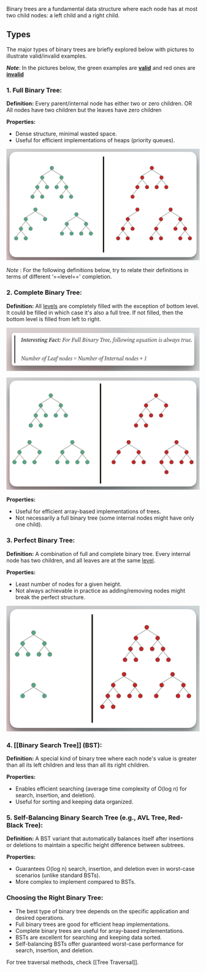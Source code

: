 Binary trees are a fundamental data structure where each node has at most two child nodes: a left child and a right child. 



## Types

The major types of binary trees are briefly explored below with pictures to illustrate valid/invalid examples.

**_Note_**: In the pictures below, the green examples are **<span style="text-decoration:underline;">valid</span>** and red ones are **<span style="text-decoration:underline;">invalid</span>**

### **1. Full Binary Tree:**

**Definition:** Every parent/internal node has either two or zero children. OR All nodes have two children but the leaves have zero children

**Properties:**
* Dense structure, minimal wasted space.
* Useful for efficient implementations of heaps (priority queues).

![full-binary-tree| center](../../assets/Pasted%20image%2020240710174103.png)


_Note_ : For the following definitions below, try to relate their definitions in terms of different ‘==level==’ completion.

### **2. Complete Binary Tree:**

 **Definition:** All <span style="text-decoration:underline;">levels</span> are completely filled with the exception of bottom level. It could be filled in which case it's also a full tree. If not filled, then the bottom level is filled from left to right.

![fact-bt| center](../../assets/Pasted%20image%2020240710174609.png)


![complete-binary-tree| center](../../assets/Pasted%20image%2020240710174646.png)

**Properties:**

* Useful for efficient array-based implementations of trees.
* Not necessarily a full binary tree (some internal nodes might have only one child).

### **3. Perfect Binary Tree:**

 **Definition:** A combination of full and complete binary tree. Every internal node has two children, and all leaves are at the same <span style="text-decoration:underline;">level</span>.
 
 **Properties:**
* Least number of nodes for a given height.
* Not always achievable in practice as adding/removing nodes might break the perfect structure.

![perfect-bt|center](../../assets/Pasted%20image%2020240710175343.png)

### **4. [[Binary Search Tree]] (BST):**

 **Definition:** A special kind of binary tree where each node's value is greater than all its left children and less than all its right children.
 
 **Properties:**
* Enables efficient searching (average time complexity of O(log n) for search, insertion, and deletion).
* Useful for sorting and keeping data organized.

### **5. Self-Balancing Binary Search Tree (e.g., AVL Tree, Red-Black Tree):**

 **Definition:** A BST variant that automatically balances itself after insertions or deletions to maintain a specific height difference between subtrees.
 
 **Properties:**
* Guarantees O(log n) search, insertion, and deletion even in worst-case scenarios (unlike standard BSTs).
* More complex to implement compared to BSTs.

### **Choosing the Right Binary Tree:**

* The best type of binary tree depends on the specific application and desired operations.
* Full binary trees are good for efficient heap implementations.
* Complete binary trees are useful for array-based implementations.
* BSTs are excellent for searching and keeping data sorted.
* Self-balancing BSTs offer guaranteed worst-case performance for search, insertion, and deletion.

For tree traversal methods, check [[Tree Traversal]].